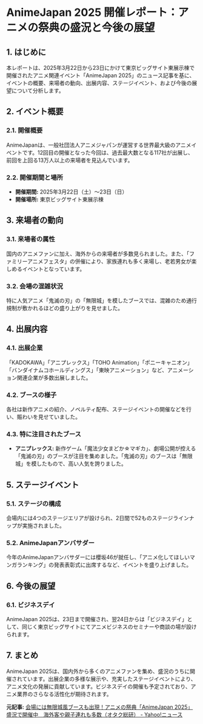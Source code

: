 # AnimeJapan 2025 開催レポート：アニメの祭典の盛況と今後の展望

## 1. はじめに

本レポートは、2025年3月22日から23日にかけて東京ビッグサイト東展示棟で開催されたアニメ関連イベント「AnimeJapan 2025」のニュース記事を基に、イベントの概要、来場者の動向、出展内容、ステージイベント、および今後の展望について分析します。

## 2. イベント概要

### 2.1. 開催概要

AnimeJapanは、一般社団法人アニメジャパンが運営する世界最大級のアニメイベントです。12回目の開催となった今回は、過去最大数となる117社が出展し、前回を上回る13万人以上の来場者を見込んでいます。

### 2.2. 開催期間と場所

* **開催期間:** 2025年3月22日（土）～23日（日）
* **開催場所:** 東京ビッグサイト東展示棟

## 3. 来場者の動向

### 3.1. 来場者の属性

国内のアニメファンに加え、海外からの来場者が多数見られました。また、「ファミリーアニメフェスタ」の併催により、家族連れも多く来場し、老若男女が楽しめるイベントとなっています。

### 3.2. 会場の混雑状況

特に人気アニメ「鬼滅の刃」の「無限城」を模したブースでは、混雑のため通行規制が敷かれるほどの盛り上がりを見せました。

## 4. 出展内容

### 4.1. 出展企業

「KADOKAWA」「アニプレックス」「TOHO Animation」「ポニーキャニオン」「バンダイナムコホールディングス」「東映アニメーション」など、アニメーション関連企業が多数出展しました。

### 4.2. ブースの様子

各社は新作アニメの紹介、ノベルティ配布、ステージイベントの開催などを行い、賑わいを見せていました。

### 4.3. 特に注目されたブース

* **アニプレックス:** 新作ゲーム「魔法少女まどか☆マギカ」、劇場公開が控える「鬼滅の刃」のブースが注目を集めました。「鬼滅の刃」のブースは「無限城」を模したもので、高い人気を誇りました。

## 5. ステージイベント

### 5.1. ステージの構成

会場内には4つのステージエリアが設けられ、2日間で52ものステージラインナップが実施されました。

### 5.2. AnimeJapanアンバサダー

今年のAnimeJapanアンバサダーには櫻坂46が就任し、「アニメ化してほしいマンガランキング」の発表表彰式に出席するなど、イベントを盛り上げました。

## 6. 今後の展望

### 6.1. ビジネスデイ

AnimeJapan 2025は、23日まで開催され、翌24日からは「ビジネスデイ」として、同じく東京ビッグサイトにてアニメビジネスのセミナーや商談の場が設けられます。

## 7. まとめ

AnimeJapan 2025は、国内外から多くのアニメファンを集め、盛況のうちに開催されています。出展企業の多様な展示や、充実したステージイベントにより、アニメ文化の発展に貢献しています。ビジネスデイの開催も予定されており、アニメ業界のさらなる活性化が期待されます。



**元記事:** [会場には無限城風ブースも出現！アニメの祭典「AnimeJapan 2025」盛況で開催中　海外客や親子連れも多数（オタク総研） - Yahoo!ニュース](https://news.yahoo.co.jp/articles/a553cd4847be43d655519d58e0cf014e8030646b)
